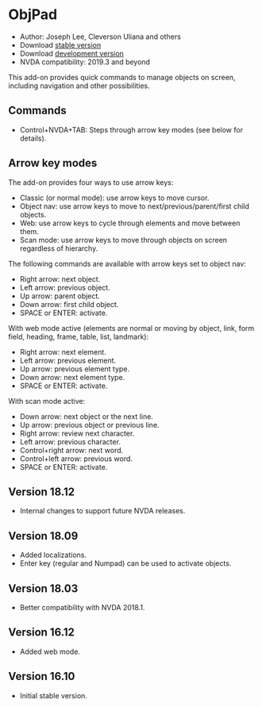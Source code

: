 # ObjPad #

* Author: Joseph Lee, Cleverson Uliana and others
* Download [stable version][1]
* Download [development version][2]
* NVDA compatibility: 2019.3 and beyond

This add-on provides quick commands to manage objects on screen, including navigation and other possibilities.

## Commands

* Control+NVDA+TAB: Steps through arrow key modes (see below for details).

## Arrow key modes

The add-on provides four ways to use arrow keys:

* Classic (or normal mode): use arrow keys to move cursor.
* Object nav: use arrow keys to move to next/previous/parent/first child objects.
* Web: use arrow keys to cycle through elements and move between them.
* Scan mode: use arrow keys to move through objects on screen regardless of hierarchy.

The following commands are available with arrow keys set to object nav:

* Right arrow: next object.
* Left arrow: previous object.
* Up arrow: parent object.
* Down arrow: first child object.
* SPACE or ENTER: activate.

With web mode active (elements are normal or moving by object, link, form field, heading, frame, table, list, landmark):

* Right arrow: next element.
* Left arrow: previous element.
* Up arrow: previous element type.
* Down arrow: next element type.
* SPACE or ENTER: activate.

With scan mode active:

* Down arrow: next object or the next line.
* Up arrow: previous object or previous line.
* Right arrow: review next character.
* Left arrow: previous character.
* Control+right arrow: next word.
* Control+left arrow: previous word.
* SPACE or ENTER: activate.

## Version 18.12

* Internal changes to support future NVDA releases.

## Version 18.09

* Added localizations.
* Enter key (regular and Numpad) can be used to activate objects.

## Version 18.03

* Better compatibility with NVDA 2018.1.

## Version 16.12

* Added web mode.

## Version 16.10

* Initial stable version.

[1]: https://addons.nvda-project.org/files/get.php?file=objPad

[2]: https://addons.nvda-project.org/files/get.php?file=objPad-dev
